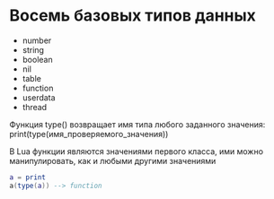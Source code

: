 # Восемь базовых типов данных
- number
- string
- boolean
- nil
- table
- function
- userdata
- thread

Функция type() возвращает имя типа любого заданного значения:
print(type(имя_проверяемого_значения))

В Lua функции являются значениями первого класса, ими можно манипулировать, как и любыми другими значениями
```lua
a = print
a(type(a)) --> function
```
